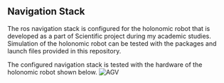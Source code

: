 ## Navigation Stack 

The ros navigation stack is configured for the holonomic robot that is developed as a part of Scientific project during my academic studies. Simulation of the holonomic robot can be tested with the packages and launch files provided in this repository.

The configured navigation stack is tested with the hardware of the holonomic robot shown below.
![AGV](./holonomic_robot/docs/AGV.gif)
